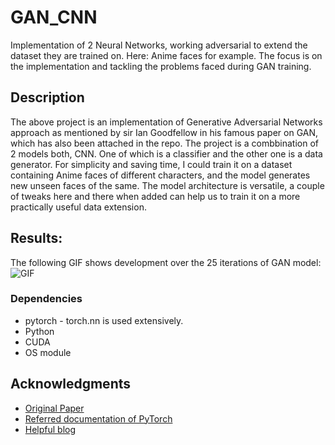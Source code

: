 # GAN_CNN
Implementation of 2 Neural Networks, working adversarial to extend the dataset they are trained on. Here: Anime faces for example. The focus is on the implementation and tackling the problems faced during GAN training.


## Description

The above project is an implementation of Generative Adversarial Networks approach as mentioned by sir Ian Goodfellow in his famous paper on GAN, which has also been attached in the repo. The project is a combbination of 2 models both, CNN. One of which is a classifier and the other one is a data generator. For simplicity and saving time, I could train it on a dataset containing Anime faces of different characters, and the model generates new unseen faces of the same. 
The model architecture is versatile, a couple of tweaks here and there when added can help us to train it on a more practically useful data extension.

## Results:

The following GIF shows development over the 25 iterations of GAN model:
![GIF](saketbyte/GAN_CNN/gans_training.gif)

### Dependencies
* pytorch - torch.nn is used extensively.
* Python
* CUDA
* OS module


## Acknowledgments

* [Original Paper](https://arxiv.org/abs/1406.2661)
* [Referred documentation of PyTorch](https://pytorch.org/tutorials/beginner/dcgan_faces_tutorial.html)
* [Helpful blog](https://towardsdatascience.com/10-lessons-i-learned-training-generative-adversarial-networks-gans-for-a-year-c9071159628)
